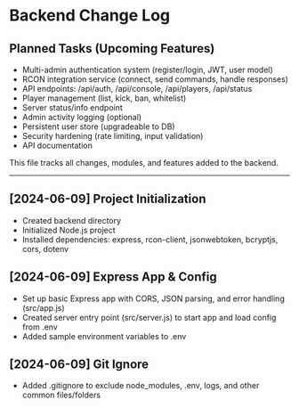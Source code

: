 # Backend Change Log

## Planned Tasks (Upcoming Features)
- Multi-admin authentication system (register/login, JWT, user model)
- RCON integration service (connect, send commands, handle responses)
- API endpoints: /api/auth, /api/console, /api/players, /api/status
- Player management (list, kick, ban, whitelist)
- Server status/info endpoint
- Admin activity logging (optional)
- Persistent user store (upgradeable to DB)
- Security hardening (rate limiting, input validation)
- API documentation

This file tracks all changes, modules, and features added to the backend.

---

## [2024-06-09] Project Initialization
- Created backend directory
- Initialized Node.js project
- Installed dependencies: express, rcon-client, jsonwebtoken, bcryptjs, cors, dotenv 

## [2024-06-09] Express App & Config
- Set up basic Express app with CORS, JSON parsing, and error handling (src/app.js)
- Created server entry point (src/server.js) to start app and load config from .env
- Added sample environment variables to .env 

## [2024-06-09] Git Ignore
- Added .gitignore to exclude node_modules, .env, logs, and other common files/folders 